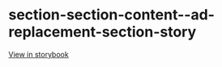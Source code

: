 # section-section-content--ad-replacement-section-story

[View in storybook](https://raw.githack.com/Independent-Digital-News-and-Media-Ltd/indy-pwamp-sb/PR-2084-sb/index.html?path=/story/section-section-content--ad-replacement-section-story)